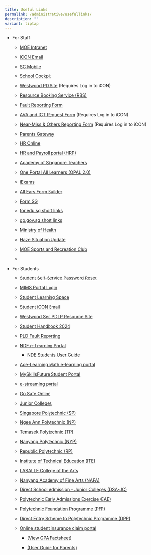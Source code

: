 ```yaml
---
title: Useful Links
permalink: /administrative/usefullinks/
description: ""
variant: tiptap
---
```

<ul><li><p>For Staff</p><p></p><ul><li><p><a href="https://intranet.moe.gov.sg/" rel="noopener noreferrer nofollow" target="_blank">MOE Intranet</a></p></li><li><p><a href="https://workspace.google.com/dashboard" rel="noopener noreferrer nofollow" target="_blank">iCON Email</a></p></li><li><p><a href="https://scmobile.moe.edu.sg/" rel="noopener noreferrer nofollow" target="_blank">SC Mobile</a></p></li><li><p><a href="https://schoolcockpit.moe.gov.sg/" rel="noopener noreferrer nofollow" target="_blank">School Cockpit</a></p></li><li><p><a href="https://go.gov.sg/wwstaffpd" rel="noopener noreferrer nofollow" target="_blank">Westwood PD Site</a> (Requires Log in to iCON)</p></li><li><p><a href="https://rbs.avero-tech.com/" rel="noopener noreferrer nofollow" target="_blank">Resource Booking Service (RBS)</a></p></li><li><p><a href="https://go.gov.sg/vigmuq" rel="noopener noreferrer nofollow" target="_blank">Fault Reporting Form</a></p></li><li><p><a href="https://go.gov.sg/70nwyf" rel="noopener noreferrer nofollow" target="_blank">AVA and ICT Request Form</a> (Requires Log in to iCON)</p></li><li><p><a href="https://tinyurl.com/near-miss-incident" rel="noopener noreferrer nofollow" target="_blank">Near-Miss &amp; Others Reporting Form</a> (Requires Log in to iCON)</p></li><li><p><a href="https://pg.moe.edu.sg/" rel="noopener noreferrer nofollow" target="_blank">Parents Gateway</a></p></li><li><p><a href="http://intranet.moe.gov.sg/hronline/Pages/Home.aspx" rel="noopener noreferrer nofollow" target="_blank">HR Online</a></p></li><li><p><a href="https://www.hrp.gov.sg/" rel="noopener noreferrer nofollow" target="_blank">HR and Payroll portal (HRP)</a></p></li><li><p><a href="https://academyofsingaporeteachers.moe.edu.sg/" rel="noopener noreferrer nofollow" target="_blank">Academy of Singapore Teachers</a></p></li><li><p><a href="https://www.opal2.moe.edu.sg/" rel="noopener noreferrer nofollow" target="_blank">One Portal All Learners (OPAL 2.0)</a></p></li><li><p><a href="https://iexams.seab.gov.sg/login" rel="noopener noreferrer nofollow" target="_blank">iExams</a></p></li><li><p><a href="https://allears.estl.edu.sg/home" rel="noopener noreferrer nofollow" target="_blank">All Ears Form Builder</a></p></li><li><p><a href="https://form.gov.sg/" rel="noopener noreferrer nofollow" target="_blank">Form SG</a></p></li><li><p><a href="https://for.edu.sg/" rel="noopener noreferrer nofollow" target="_blank">for.edu.sg short links</a></p></li><li><p><a href="https://go.gov.sg/" rel="noopener noreferrer nofollow" target="_blank">go.gov.sg short links</a></p></li><li><p><a href="https://www.moh.gov.sg/" rel="noopener noreferrer nofollow" target="_blank">Ministry of Health</a></p></li><li><p><a href="https://www.haze.gov.sg/" rel="noopener noreferrer nofollow" target="_blank">Haze Situation Update</a></p></li><li><p><a href="https://www.mesrc.net/" rel="noopener noreferrer nofollow" target="_blank">MOE Sports and Recreation Club</a></p></li><li><p><br></p><p></p></li></ul></li><li><p>For Students</p><p></p><ul><li><p><a href="https://mims.moe.gov.sg/sspr/" rel="noopener noreferrer nofollow" target="_blank">Student Self-Service Password Reset</a></p></li><li><p><a href="https://idp.mims.moe.gov.sg/" rel="noopener noreferrer nofollow" target="_blank">MIMS Portal Login</a></p></li><li><p><a href="https://learning.moe.edu.sg/" rel="noopener noreferrer nofollow" target="_blank">Student Learning Space</a></p></li><li><p><a href="https://workspace.google.com/dashboard" rel="noopener noreferrer nofollow" target="_blank">Student iCON Email</a></p></li><li><p><a href="https://go.gov.sg/pdlpwwss" rel="noopener noreferrer nofollow" target="_blank">Westwood Sec PDLP Resource Site</a></p></li><li><p><a href="https://drive.google.com/file/d/1-oGn_LhV90HlUnILdnZrl9kQKqrS5oJz/view?usp=sharing" rel="noopener noreferrer nofollow" target="_blank">Student Handbook 2024</a></p></li><li><p><a href="https://go.gov.sg/pytjkj" rel="noopener noreferrer nofollow" target="_blank">PLD Fault Reporting</a></p></li><li><p><a href="https://learn.icdlasia.org/" rel="noopener noreferrer nofollow" target="_blank">NDE e-Learning Portal</a></p><ul data-tight="true" class="tight"><li><p><a href="https://drive.google.com/file/d/1dVm_FkD2g7gwDW1BC_sf1coKgnhg8uI-/view?usp=share_link/" rel="noopener noreferrer nofollow" target="_blank">NDE Students User Guide</a></p></li></ul></li><li><p><a href="https://www.ace-learning.com/" rel="noopener noreferrer nofollow" target="_blank">Ace-Learning Math e-learning portal</a></p></li><li><p><a href="https://www.myskillsfuture.gov.sg/content/student/en/secondary.html" rel="noopener noreferrer nofollow" target="_blank">MySkillsFuture Student Portal</a></p></li><li><p><a href="https://www.nstream.sg/login/login.aspx" rel="noopener noreferrer nofollow" target="_blank">e-streaming portal</a></p></li><li><p><a href="https://www.csa.gov.sg/gosafeonline/" rel="noopener noreferrer nofollow" target="_blank">Go Safe Online</a></p></li><li><p><a href="https://sis.moe.gov.sg/" rel="noopener noreferrer nofollow" target="_blank">Junior Colleges</a></p></li><li><p><a href="http://www.sp.edu.sg/" rel="noopener noreferrer nofollow" target="_blank">Singapore Polytechnic (SP)</a></p></li><li><p><a href="http://www.np.edu.sg/" rel="noopener noreferrer nofollow" target="_blank">Ngee Ann Polytechnic (NP)</a></p></li><li><p><a href="http://www.tp.edu.sg/" rel="noopener noreferrer nofollow" target="_blank">Temasek Polytechnic (TP)</a></p></li><li><p><a href="http://www.nyp.edu.sg/" rel="noopener noreferrer nofollow" target="_blank">Nanyang Polytechnic (NYP)</a></p></li><li><p><a href="http://www.rp.edu.sg/" rel="noopener noreferrer nofollow" target="_blank">Republic Polytechnic (RP)</a></p></li><li><p><a href="http://www.ite.edu.sg/" rel="noopener noreferrer nofollow" target="_blank">Institute of Technical Education (ITE)</a></p></li><li><p><a href="http://www.lasalle.edu.sg/" rel="noopener noreferrer nofollow" target="_blank">LASALLE College of the Arts</a></p></li><li><p><a href="http://www.nafa.edu.sg/" rel="noopener noreferrer nofollow" target="_blank">Nanyang Academy of Fine Arts (NAFA)</a></p></li><li><p><a href="https://www.moe.gov.sg/post-secondary/admissions/dsa/apply/" rel="noopener noreferrer nofollow" target="_blank">Direct School Admission - Junior Colleges (DSA-JC)</a></p></li><li><p><a href="https://eae.polytechnic.edu.sg/eaeStudIns/menu.jsp" rel="noopener noreferrer nofollow" target="_blank">Polytechnic Early Admissions Exercise (EAE)</a></p></li><li><p><a href="https://pfp.polytechnic.edu.sg/PFP/index.html" rel="noopener noreferrer nofollow" target="_blank">Polytechnic Foundation Programme (PFP)</a></p></li><li><p><a href="https://www.ite.edu.sg/admissions/full-time-courses/higher-nitec-dpp" rel="noopener noreferrer nofollow" target="_blank">Direct Entry Scheme to Polytechnic Programme (DPP)</a></p></li><li><p><a href="https://studentgpa.incomegroupins.com.sg/" rel="noopener noreferrer nofollow" target="_blank">Online student insurance claim portal</a></p><ul><li><p><a href="https://go.gov.sg/rpk4gv" rel="noopener noreferrer nofollow" target="_blank">(View GPA Factsheet)</a></p></li><li><p><a href="https://go.gov.sg/nrzysy" rel="noopener noreferrer nofollow" target="_blank">(User Guide for Parents)</a></p><p></p></li></ul></li></ul></li></ul><p></p>